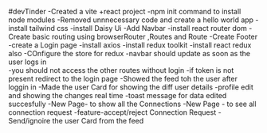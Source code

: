 #devTinder
-Created a vite +react project
-npm init command to install node modules
-Removed unnnecessary code and create a hello world app
-install tailwind css
-install Daisy Ui
-Add Navbar
-install react router dom
-Create basic routing using browserRouter ,Routes and Route
-Create Footer
-create a Login page
-install axios
-install redux toolkit
-install react redux also
-COnfigure the store for redux
-navbar should update as soon as the user logs in\
-you should not access the other routes without login
-if token is not present redirect to the login page
-Showed the feed toh the user after loggin in
-Made the user Card for showing the diff user details
-profile edit and showing the changes real time
-toast message for data edited succesfully
-New Page- to show all the Connections
-New Page - to see all connection request
-feature-accept/reject Connection Request
-Send/ignoire the user Card from the feed


